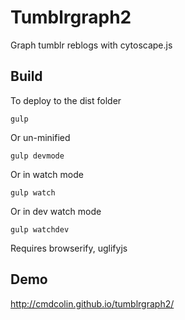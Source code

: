 # Tumblrgraph2

Graph tumblr reblogs with cytoscape.js


## Build

To deploy to the dist folder

    gulp

Or un-minified

    gulp devmode


Or in watch mode

    gulp watch

Or in dev watch mode

    gulp watchdev

Requires browserify, uglifyjs


## Demo


http://cmdcolin.github.io/tumblrgraph2/
